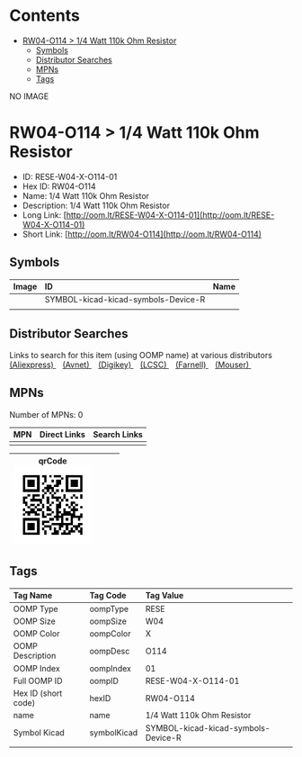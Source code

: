 



Contents
========

* [RW04-O114 > 1/4 Watt 110k Ohm Resistor](#rw04-o114--14-watt-110k-ohm-resistor)
	* [Symbols](#symbols)
	* [Distributor Searches](#distributor-searches)
	* [MPNs](#mpns)
	* [Tags](#tags)
  
NO IMAGE  
# RW04-O114 > 1/4 Watt 110k Ohm Resistor

- ID: RESE-W04-X-O114-01
- Hex ID: RW04-O114
- Name: 1/4 Watt 110k Ohm Resistor
- Description: 1/4 Watt 110k Ohm Resistor
- Long Link: [http://oom.lt/RESE-W04-X-O114-01](http://oom.lt/RESE-W04-X-O114-01)
- Short Link: [http://oom.lt/RW04-O114](http://oom.lt/RW04-O114)

## Symbols
  

|Image|ID|Name|
| :--- | :--- | :--- |
|![]()|SYMBOL-kicad-kicad-symbols-Device-R||
||||

## Distributor Searches
  
Links to search for this item (using OOMP name) at various distributors  
[(Aliexpress) ](https://www.aliexpress.com/wholesale?SearchText=11171/4+Watt+110k+Ohm+Resistor)&nbsp;&nbsp;&nbsp;[(Avnet) ](https://www.avnet.com/shop/us/search/1/4+Watt+110k+Ohm+Resistor)&nbsp;&nbsp;&nbsp;[(Digikey) ](https://www.digikey.co.uk/en/products/result?s=1/4+Watt+110k+Ohm+Resistor)&nbsp;&nbsp;&nbsp;[(LCSC) ](https://www.lcsc.com/search?q=1/4+Watt+110k+Ohm+Resistor)&nbsp;&nbsp;&nbsp;[(Farnell) ](https://uk.farnell.com/search?st=1/4+Watt+110k+Ohm+Resistor)&nbsp;&nbsp;&nbsp;[(Mouser) ](https://www.mouser.com/c/?q=1/4+Watt+110k+Ohm+Resistor)&nbsp;&nbsp;&nbsp;
## MPNs
  
Number of MPNs: 0  

|MPN|Direct Links|Search Links|
| :--- | :--- | :--- |
||||
  

|qrCode<br>[![](https://raw.githubusercontent.com/oomlout/oomlout_OOMP_parts_V2/main/RESE/W04/X/O114/01/qrCode_140.png)](https://github.com/oomlout/oomlout_OOMP_parts_V2/tree/main/RESE/W04/X/O114/01/qrCode.png)||||
| :---: | :---: | :---: | :---: |

## Tags
  

|Tag Name|Tag Code|Tag Value|
| :--- | :--- | :--- |
|OOMP Type|oompType|RESE|
|OOMP Size|oompSize|W04|
|OOMP Color|oompColor|X|
|OOMP Description|oompDesc|O114|
|OOMP Index|oompIndex|01|
|Full OOMP ID|oompID|RESE-W04-X-O114-01|
|Hex ID (short code)|hexID|RW04-O114|
|name|name|1/4 Watt 110k Ohm Resistor|
|Symbol Kicad|symbolKicad|SYMBOL-kicad-kicad-symbols-Device-R|
||||
